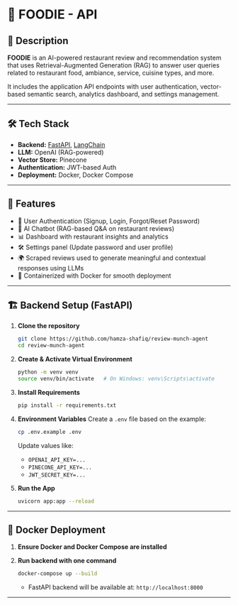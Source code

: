 # 🥡 FOODIE - API

## 📖 Description  
**FOODIE** is an AI-powered restaurant review and recommendation system that uses Retrieval-Augmented Generation (RAG) to answer user queries related to restaurant food, ambiance, service, cuisine types, and more.  

It includes the application API endpoints with user authentication, vector-based semantic search, analytics dashboard, and settings management.

---

## 🛠️ Tech Stack
- **Backend:** [FastAPI](https://fastapi.tiangolo.com/), [LangChain](https://www.langchain.com/)  
- **LLM:** OpenAI (RAG-powered)
- **Vector Store:** Pinecone  
- **Authentication:** JWT-based Auth  
- **Deployment:** Docker, Docker Compose  

---

## 🚀 Features
- 🔐 User Authentication (Signup, Login, Forgot/Reset Password)
- 💬 AI Chatbot (RAG-based Q&A on restaurant reviews)
- 📊 Dashboard with restaurant insights and analytics
- 🛠️ Settings panel (Update password and user profile)
- 🌍 Scraped reviews used to generate meaningful and contextual responses using LLMs
- 🐳 Containerized with Docker for smooth deployment

---

## 🏗️ Backend Setup (FastAPI)
1. **Clone the repository**
   ```bash
   git clone https://github.com/hamza-shafiq/review-munch-agent
   cd review-munch-agent
   ```

2. **Create & Activate Virtual Environment**
   ```bash
   python -m venv venv
   source venv/bin/activate   # On Windows: venv\Scripts\activate
   ```

3. **Install Requirements**
   ```bash
   pip install -r requirements.txt
   ```

4. **Environment Variables**
   Create a `.env` file based on the example:

   ```bash
   cp .env.example .env
   ```

   Update values like:
   - `OPENAI_API_KEY=...`
   - `PINECONE_API_KEY=...`
   - `JWT_SECRET_KEY=...`

5. **Run the App**
   ```bash
   uvicorn app:app --reload
   ```
---

## 🐳 Docker Deployment

1. **Ensure Docker and Docker Compose are installed**

2. **Run backend with one command**
   ```bash
   docker-compose up --build
   ```

   - FastAPI backend will be available at: `http://localhost:8000`

---


